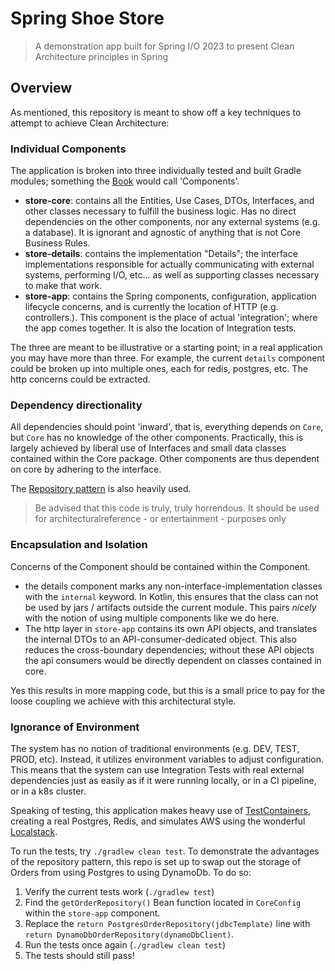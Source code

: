 # Spring Shoe Store

> A demonstration app built for Spring I/O 2023 to present Clean Architecture principles in Spring

## Overview 

As mentioned, this repository is meant to show off a key techniques to attempt to achieve Clean Architecture:

### Individual Components

The application is broken into three individually tested and built Gradle modules; something the [Book](https://www.oreilly.com/library/view/clean-architecture-a/9780134494272/) would call 'Components'.

* __store-core__: contains all the Entities, Use Cases, DTOs, Interfaces, and other classes necessary to fulfill the business logic. Has no direct dependencies on the other 
    components, nor any external systems (e.g. a database). It is ignorant and agnostic of anything that is not Core Business Rules.
* __store-details__: contains the implementation "Details"; the interface implementations responsible for actually communicating with external systems, performing I/O, etc... as well as supporting classes necessary to make that work.
* __store-app__: contains the Spring components, configuration, application lifecycle concerns, and is currently the location of HTTP (e.g. controllers.). 
    This component is the place of actual 'integration'; where the app comes together. It is also the location of Integration tests.

The three are meant to be illustrative or a starting point; in a real application you may have more than three. For example,
the current `details` component could be broken up into multiple ones, each for redis, postgres, etc. The http concerns could be extracted.


### Dependency directionality

All dependencies should point 'inward', that is, everything depends on `Core`, but `Core` has no knowledge of the other components. 
Practically, this is largely achieved by liberal use of Interfaces and small data classes contained within the Core package. Other components are thus
dependent on core by adhering to the interface.

The [Repository pattern](https://learn.microsoft.com/en-us/dotnet/architecture/microservices/microservice-ddd-cqrs-patterns/infrastructure-persistence-layer-design) is also heavily used.

> Be advised that this code is truly, truly horrendous. It should be used for architecturalreference - or entertainment - purposes only

### Encapsulation and Isolation

Concerns of the Component should be contained within the Component. 

* the details component marks any non-interface-implementation classes with the `internal` keyword. In Kotlin, this 
  ensures that the class can not be used by jars / artifacts outside the current module. This pairs _nicely_ with the notion of using multiple components like we do here. 
* The http layer in `store-app` contains its own API objects, and translates the internal DTOs to an API-consumer-dedicated object. This also
  reduces the cross-boundary dependencies; without these API objects the api consumers would be directly dependent on classes contained in core.

Yes this results in more mapping code, but this is a small price to pay for the loose coupling we achieve with this
architectural style.

### Ignorance of Environment

The system has no notion of traditional environments (e.g. DEV, TEST, PROD, etc). Instead, it utilizes environment variables
to adjust configuration. This means that the system can use Integration Tests with real external dependencies just as 
easily as if it were running locally, or in a CI pipeline, or in a k8s cluster.

Speaking of testing, this application makes heavy use of [TestContainers](https://www.testcontainers.org/), creating a real
Postgres, Redis, and simulates AWS using the wonderful [Localstack](https://localstack.cloud/).
 

To run the tests, try `./gradlew clean test`. To demonstrate the advantages of the repository pattern, this repo is set up to 
swap out the storage of Orders from using Postgres to using DynamoDb.
To do so:

1. Verify the current tests work (`./gradlew test`)
2. Find the `getOrderRepository()` Bean function located in `CoreConfig` within the `store-app` component.
3. Replace the `return PostgresOrderRepository(jdbcTemplate)` line with `return DynamoDbOrderRepository(dynamoDbClient)`.
4. Run the tests once again (`./gradlew clean test`)
5. The tests should still pass!